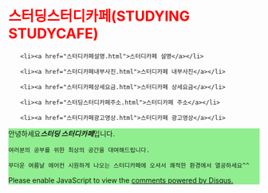 

<html>

<head>

  <title>styudingstudycafe - html</title>

  <meta charset="utf-8">

  <style>

  h1{color:red}

  </style>

</head>

<body>

  <h1><strong>스터딩스터디카페(STUDYING STUDYCAFE)</strong></h1>

  <ol>

    <li><a href="스터디카페설명.html">스터디카페 설명</a></li>

    <li><a href="스터디카페내부사진.html">스터디카페 내부사진</a></li>

    <li><a href="스터디카페상세요금.html">스터디카페 상세요금</a></li>

    <li><a href="스터딩스터디카페주소.html">스터디카페 주소</a></li>

    <li><a href="스터디카페광고영상.html">스터디카페 광고영상</a></li>

  </ol>

<p>

  <div style="background-color:lightgreen"><p>안녕하세요<strong><i>스터딩 스터디카페</i></strong>입니다.

    여러분의 공부를 위한 최상의 공간을 대여해드립니다.

    무더운 여름날 에어컨 시원하게 나오는 스터디카페에 오셔서 쾌적한 환경에서 열공하세요^^

</p>

<p>

  <div id="disqus_thread"></div>

<script>



/**

*  RECOMMENDED CONFIGURATION VARIABLES: EDIT AND UNCOMMENT THE SECTION BELOW TO INSERT DYNAMIC VALUES FROM YOUR PLATFORM OR CMS.

*  LEARN WHY DEFINING THESE VARIABLES IS IMPORTANT: https://disqus.com/admin/universalcode/#configuration-variables*/

/*

var disqus_config = function () {

this.page.url = PAGE_URL;  // Replace PAGE_URL with your page's canonical URL variable

this.page.identifier = PAGE_IDENTIFIER; // Replace PAGE_IDENTIFIER with your page's unique identifier variable

};

*/

(function() { // DON'T EDIT BELOW THIS LINE

var d = document, s = d.createElement('script');

s.src = 'https://studyingstudycafe.disqus.com/embed.js';

s.setAttribute('data-timestamp', +new Date());

(d.head || d.body).appendChild(s);

})();

</script>

<noscript>Please enable JavaScript to view the <a href="https://disqus.com/?ref_noscript">comments powered by Disqus.</a></noscript>

</p>
